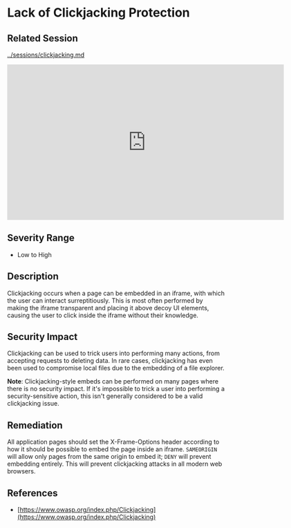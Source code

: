 Lack of Clickjacking Protection
===============================

Related Session
---------------

[../sessions/clickjacking.md](../sessions/clickjacking.md)

<iframe id="ytplayer" type="text/html" width="640" height="360" src="https://www.youtube-nocookie.com/embed/jcp5t8PsMsY?rel=0&autoplay=0&origin=https://hacker101.com" frameborder="0"></iframe>

Severity Range
--------------

- Low to High

Description
-----------

Clickjacking occurs when a page can be embedded in an iframe, with which the user can interact surreptitiously.  This is most often performed by making the iframe transparent and placing it above decoy UI elements, causing the user to click inside the iframe without their knowledge.

Security Impact
---------------

Clickjacking can be used to trick users into performing many actions, from accepting requests to deleting data.  In rare cases, clickjacking has even been used to compromise local files due to the embedding of a file explorer.

**Note**: Clickjacking-style embeds can be performed on many pages where there is no security impact.  If it's impossible to trick a user into performing a security-sensitive action, this isn't generally considered to be a valid clickjacking issue.

Remediation
-----------

All application pages should set the X-Frame-Options header according to how it should be possible to embed the page inside an iframe.  `SAMEORIGIN` will allow only pages from the same origin to embed it; `DENY` will prevent embedding entirely.  This will prevent clickjacking attacks in all modern web browsers.

References
----------

- [https://www.owasp.org/index.php/Clickjacking](https://www.owasp.org/index.php/Clickjacking)
